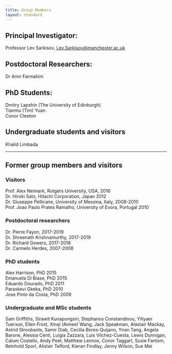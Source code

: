 ```yaml
---
title: Group Members
layout: standard
---
```


## Principal Investigator:
Professor Lev Sarkisov, Lev.Sarkisov@manchester.ac.uk

## Postdoctoral Researchers:
Dr Amir Farmahini

## PhD Students:
Dmitry Lapshin (The University of Edinburgh) <br>
Tianmu (Tim) Yuan <br>
Conor Cleeton <br>

## Undergraduate students and visitors
Khalid Limbada

<hr>

## Former group members and visitors
### Visitors
Prof. Alex Neimark, Rutgers University, USA, 2016 <br>
Dr. Hiroki Sato, Hitachi Corporation, Japan 2012 <br>
Dr. Giuseppe Pellicane, University of Messina, Italy, 2008-2010 <br>
Prof. Joao Paulo Prates Ramalho, University of Evora, Portugal 2010 <br>

### Postdoctoral researchers
Dr. Pierre Fayon, 2017-2019 <br>
Dr. Shreenath Krishnamurthy, 2017-2019 <br>
Dr. Richard Gowers, 2017-2018 <br>
Dr. Carmelo Herdes, 2007-2008 <br>

### PhD students
Alex Harrison, PhD 2015 <br>
Emanuela Di Biase, PhD 2015 <br>
Eduardo Dourado, PhD 2011 <br> 
Paraskevi Gkeka, PhD 2010 <br>
Jose Pinto da Costa, PhD 2009 <br>

### Undergraduate and MSc students
Sam Griffiths, Sirawit Kunapongsiri, Stephanos Constandinou, Yiliyaer Tuerxun, Ellen Frost, Xinqi (Aimee) Wang, Jack Speakman, Alastair Mackay, Astrid Stroobants, Samir Diab, Cecilia Bores-Quijano, Yiran Tang, Angela Barone, Alessia Centi, Luigia Zazzara, Luis Vilchez-Cuesta, Lewis Dunnigan, Calum Costello, Andy Peet, Matthew Lennox, Conor Taggart, Susie Fantom, Reinhold Sporl, Alistair Telford, Kieran Findlay, Jenny Wilson, Sue Mei
